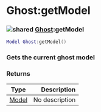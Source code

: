# Ghost:getModel

### ![shared](../../home/ghost/.gitbook/assets/shared.png) [Ghost](../../home/ghost/home/Ghost/):getModel

```lua
Model Ghost:getModel()
```

### Gets the current ghost model

### Returns

| Type                                  |    Description |
| ------------------------------------- | -------------: |
| [Model](../../home/ghost/home/Model/) | No description |
